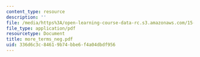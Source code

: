 ```yaml
---
content_type: resource
description: ''
file: /media/https%3A/open-learning-course-data-rc.s3.amazonaws.com/15-667-negotiation-and-conflict-management-spring-2001/336d6c3c84619b74bbe6f4a04dbdf956_more_terms_neg.pdf
file_type: application/pdf
resourcetype: Document
title: more_terms_neg.pdf
uid: 336d6c3c-8461-9b74-bbe6-f4a04dbdf956
---
```

